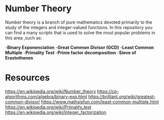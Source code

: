 # Number Theory
Number theory is a branch of pure mathematics devoted primarily to the study of the integers and integer-valued functions.
In this repository you can find a many scripts that is used to solve the most popular problems in this area ,such as:

-**Binary Exponenciation**
-**Great Common Divisor (GCD)**
-**Least Common Multiple**
-**Primality Test**
-**Prime factor decomposition**
-**Sieve of Erastothenes**


# Resources
https://en.wikipedia.org/wiki/Number_theory
https://cp-algorithms.com/algebra/binary-exp.html
https://brilliant.org/wiki/greatest-common-divisor/
https://www.mathsisfun.com/least-common-multiple.html
https://en.wikipedia.org/wiki/Primality_test
https://en.wikipedia.org/wiki/Integer_factorization
